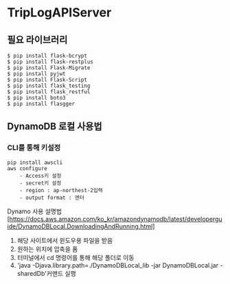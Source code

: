 # TripLogAPIServer

## 필요 라이브러리
```
$ pip install flask-bcrypt
$ pip install flask-restplus
$ pip install Flask-Migrate
$ pip install pyjwt
$ pip install Flask-Script
$ pip install flask_testing
$ pip install flask_restful
$ pip install boto3
$ pip install flasgger
```

## DynamoDB 로컬 사용법

### CLI를 통해 키설정
```
pip install awscli
aws configure
    - Access키 설정
    - secret키 설정
    - region : ap-northest-2입력
    - output format : 엔터

```

Dynamo 사용 설명법[https://docs.aws.amazon.com/ko_kr/amazondynamodb/latest/developerguide/DynamoDBLocal.DownloadingAndRunning.html]

1. 해당 사이트에서 윈도우용 파일을 받음
2. 원하는 위치에 압축을 품
3. 터미널에서 cd 명령어를 통해 해당 폴더로 이동
4. 'java -Djava.library.path=./DynamoDBLocal_lib -jar DynamoDBLocal.jar -sharedDb'커맨드 실행